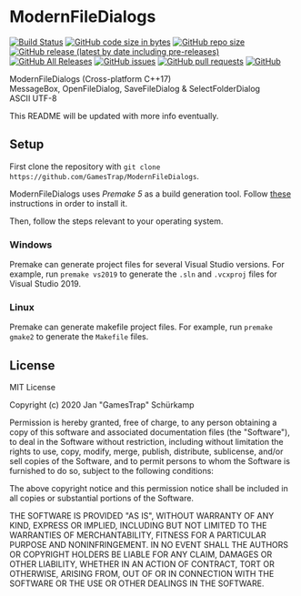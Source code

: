# ModernFileDialogs

[![Build Status](   https://travis-ci.com/GamesTrap/ModernFileDialogs.svg?branch=main)](https://travis-ci.com/GamesTrap/ModernFileDialogs)
[![GitHub code size in bytes](https://img.shields.io/github/languages/code-size/GamesTrap/ModernFileDialogs)](https://github.com/GamesTrap/ModernFileDialogs)
[![GitHub repo size](https://img.shields.io/github/repo-size/GamesTrap/ModernFileDialogs)](https://github.com/GamesTrap/ModernFileDialogs)
[![GitHub release (latest by date including pre-releases)](https://img.shields.io/github/v/release/GamesTrap/ModernFileDialogs?include_prereleases)](https://github.com/GamesTrap/ModernFileDialogs/releases)
[![GitHub All Releases](https://img.shields.io/github/downloads/GamesTrap/ModernFileDialogs/total)](https://github.com/GamesTrap/ModernFileDialogs/releases)
[![GitHub issues](https://img.shields.io/github/issues/GamesTrap/ModernFileDialogs)](https://github.com/GamesTrap/ModernFileDialogs/issues?q=is%3Aopen+is%3Aissue)
[![GitHub pull requests](https://img.shields.io/github/issues-pr/GamesTrap/ModernFileDialogs)](https://github.com/GamesTrap/ModernFileDialogs/pulls?q=is%3Aopen+is%3Apr)
[![GitHub](https://img.shields.io/github/license/GamesTrap/ModernFileDialogs)](https://github.com/GamesTrap/ModernFileDialogs/blob/master/LICENSE)

ModernFileDialogs (Cross-platform C++17)  
MessageBox, OpenFileDialog, SaveFileDialog & SelectFolderDialog  
ASCII UTF-8

This README will be updated with more info eventually.

## Setup

First clone the repository with `git clone https://github.com/GamesTrap/ModernFileDialogs`.

ModernFileDialogs uses _Premake 5_ as a build generation tool. Follow [these](https://premake.github.io/download.html) instructions in order to install it.

Then, follow the steps relevant to your operating system.

### Windows

Premake can generate project files for several Visual Studio versions.
For example, run `premake vs2019` to generate the `.sln` and `.vcxproj` files for Visual Studio 2019.

### Linux

Premake can generate makefile project files.
For example, run `premake gmake2` to generate the `Makefile` files.

## License

MIT License

Copyright (c) 2020 Jan "GamesTrap" Schürkamp

Permission is hereby granted, free of charge, to any person obtaining a copy
of this software and associated documentation files (the "Software"), to deal
in the Software without restriction, including without limitation the rights
to use, copy, modify, merge, publish, distribute, sublicense, and/or sell
copies of the Software, and to permit persons to whom the Software is
furnished to do so, subject to the following conditions:

The above copyright notice and this permission notice shall be included in all
copies or substantial portions of the Software.

THE SOFTWARE IS PROVIDED "AS IS", WITHOUT WARRANTY OF ANY KIND, EXPRESS OR
IMPLIED, INCLUDING BUT NOT LIMITED TO THE WARRANTIES OF MERCHANTABILITY,
FITNESS FOR A PARTICULAR PURPOSE AND NONINFRINGEMENT. IN NO EVENT SHALL THE
AUTHORS OR COPYRIGHT HOLDERS BE LIABLE FOR ANY CLAIM, DAMAGES OR OTHER
LIABILITY, WHETHER IN AN ACTION OF CONTRACT, TORT OR OTHERWISE, ARISING FROM,
OUT OF OR IN CONNECTION WITH THE SOFTWARE OR THE USE OR OTHER DEALINGS IN THE
SOFTWARE.
